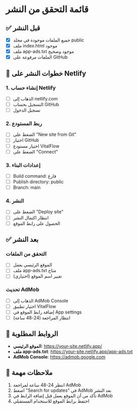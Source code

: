 # قائمة التحقق من النشر

## ✅ قبل النشر
- [x] جميع الملفات موجودة في مجلد public
- [x] ملف index.html موجود
- [x] ملف app-ads.txt موجود وصحيح
- [x] الملفات مرفوعة على GitHub

## 🔄 خطوات النشر على Netlify

### 1. إنشاء حساب Netlify
- [ ] الذهاب إلى netlify.com
- [ ] التسجيل بحساب GitHub
- [ ] تسجيل الدخول

### 2. ربط المستودع
- [ ] الضغط على "New site from Git"
- [ ] اختيار GitHub
- [ ] اختيار مستودع VitalFlow
- [ ] الضغط على "Connect"

### 3. إعدادات البناء
- [ ] Build command: فارغ
- [ ] Publish directory: public
- [ ] Branch: main

### 4. النشر
- [ ] الضغط على "Deploy site"
- [ ] انتظار اكتمال النشر
- [ ] الحصول على رابط الموقع

## ✅ بعد النشر

### التحقق من الملفات
- [ ] الموقع الرئيسي يعمل
- [ ] ملف app-ads.txt متاح
- [ ] تغيير اسم الموقع (اختياري)

### تحديث AdMob
- [ ] الذهاب إلى AdMob Console
- [ ] اختيار تطبيق VitalFlow
- [ ] إضافة رابط الموقع في App settings
- [ ] انتظار المراجعة (24-48 ساعة)

## 🔗 الروابط المطلوبة

- **الموقع الرئيسي**: https://your-site.netlify.app/
- **ملف app-ads.txt**: https://your-site.netlify.app/app-ads.txt
- **AdMob Console**: https://admob.google.com

## 📝 ملاحظات مهمة

1. انتظر 24-48 ساعة لمراجعة AdMob
2. اضغط "Search for updates" في AdMob بعد النشر
3. تأكد من أن الموقع يعمل قبل إضافة الرابط في AdMob
4. احتفظ برابط الموقع للاستخدام المستقبلي 